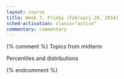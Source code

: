 ```yaml
---
layout: course
title: Week 7, Friday (February 28, 2014)
sched-activation: classs="active"
commentary: commentary
---
```




{% comment %}
Topics from midterm

Percentiles and distributions

{% endcomment %}